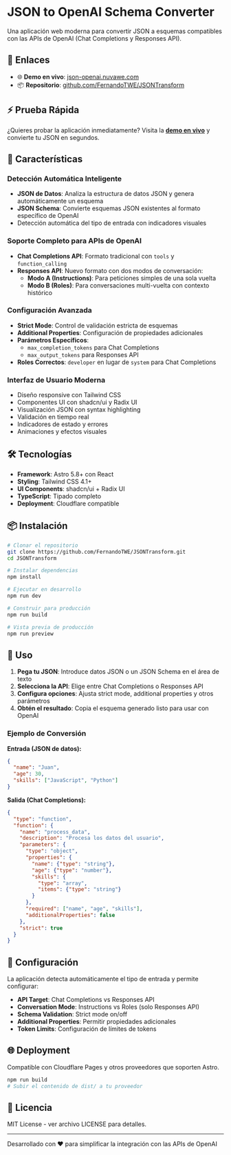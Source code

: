 # JSON to OpenAI Schema Converter

Una aplicación web moderna para convertir JSON a esquemas compatibles con las APIs de OpenAI (Chat Completions y Responses API).

## 🔗 Enlaces

- 🌐 **Demo en vivo**: [json-openai.nuvawe.com](https://json-openai.nuvawe.com)
- 📦 **Repositorio**: [github.com/FernandoTWE/JSONTransform](https://github.com/FernandoTWE/JSONTransform.git)

## ⚡ Prueba Rápida

¿Quieres probar la aplicación inmediatamente? Visita la **[demo en vivo](https://json-openai.nuvawe.com)** y convierte tu JSON en segundos.

## 🚀 Características

### Detección Automática Inteligente
- **JSON de Datos**: Analiza la estructura de datos JSON y genera automáticamente un esquema
- **JSON Schema**: Convierte esquemas JSON existentes al formato específico de OpenAI
- Detección automática del tipo de entrada con indicadores visuales

### Soporte Completo para APIs de OpenAI
- **Chat Completions API**: Formato tradicional con `tools` y `function_calling`
- **Responses API**: Nuevo formato con dos modos de conversación:
  - **Modo A (Instructions)**: Para peticiones simples de una sola vuelta
  - **Modo B (Roles)**: Para conversaciones multi-vuelta con contexto histórico

### Configuración Avanzada
- **Strict Mode**: Control de validación estricta de esquemas
- **Additional Properties**: Configuración de propiedades adicionales
- **Parámetros Específicos**: 
  - `max_completion_tokens` para Chat Completions
  - `max_output_tokens` para Responses API
- **Roles Correctos**: `developer` en lugar de `system` para Chat Completions

### Interfaz de Usuario Moderna
- Diseño responsive con Tailwind CSS
- Componentes UI con shadcn/ui y Radix UI
- Visualización JSON con syntax highlighting
- Validación en tiempo real
- Indicadores de estado y errores
- Animaciones y efectos visuales

## 🛠️ Tecnologías

- **Framework**: Astro 5.8+ con React
- **Styling**: Tailwind CSS 4.1+
- **UI Components**: shadcn/ui + Radix UI
- **TypeScript**: Tipado completo
- **Deployment**: Cloudflare compatible

## 📦 Instalación

```bash
# Clonar el repositorio
git clone https://github.com/FernandoTWE/JSONTransform.git
cd JSONTransform

# Instalar dependencias
npm install

# Ejecutar en desarrollo
npm run dev

# Construir para producción
npm run build

# Vista previa de producción
npm run preview
```

## 🎯 Uso

1. **Pega tu JSON**: Introduce datos JSON o un JSON Schema en el área de texto
2. **Selecciona la API**: Elige entre Chat Completions o Responses API
3. **Configura opciones**: Ajusta strict mode, additional properties y otros parámetros
4. **Obtén el resultado**: Copia el esquema generado listo para usar con OpenAI

### Ejemplo de Conversión

**Entrada (JSON de datos):**
```json
{
  "name": "Juan",
  "age": 30,
  "skills": ["JavaScript", "Python"]
}
```

**Salida (Chat Completions):**
```json
{
  "type": "function",
  "function": {
    "name": "process_data",
    "description": "Procesa los datos del usuario",
    "parameters": {
      "type": "object",
      "properties": {
        "name": {"type": "string"},
        "age": {"type": "number"},
        "skills": {
          "type": "array",
          "items": {"type": "string"}
        }
      },
      "required": ["name", "age", "skills"],
      "additionalProperties": false
    },
    "strict": true
  }
}
```

## 🔧 Configuración

La aplicación detecta automáticamente el tipo de entrada y permite configurar:

- **API Target**: Chat Completions vs Responses API
- **Conversation Mode**: Instructions vs Roles (solo Responses API)
- **Schema Validation**: Strict mode on/off
- **Additional Properties**: Permitir propiedades adicionales
- **Token Limits**: Configuración de límites de tokens

## 🌐 Deployment

Compatible con Cloudflare Pages y otros proveedores que soporten Astro.

```bash
npm run build
# Subir el contenido de dist/ a tu proveedor
```

## 📝 Licencia

MIT License - ver archivo LICENSE para detalles.

---

Desarrollado con ❤️ para simplificar la integración con las APIs de OpenAI
